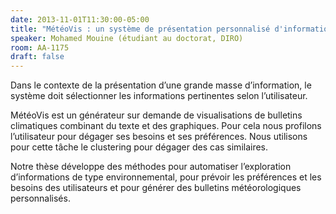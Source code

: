 ```yaml
---
date: 2013-11-01T11:30:00-05:00
title: "MétéoVis : un système de présentation personnalisé d'informations environnementales"
speaker: Mohamed Mouine (étudiant au doctorat, DIRO)
room: AA-1175
draft: false
---
```


Dans le contexte de la présentation d’une grande masse d’information, le système doit sélectionner les informations pertinentes selon l’utilisateur.

MétéoVis est un générateur sur demande de visualisations de bulletins climatiques combinant du texte et des graphiques.
Pour cela nous profilons l’utilisateur pour dégager ses besoins et ses préférences.
Nous utilisons pour cette tâche le clustering pour dégager des cas similaires.

Notre thèse développe des méthodes pour automatiser l’exploration d’informations de type environnemental, pour prévoir les préférences et les besoins des utilisateurs et pour générer des bulletins météorologiques personnalisés. 

<!--more-->
